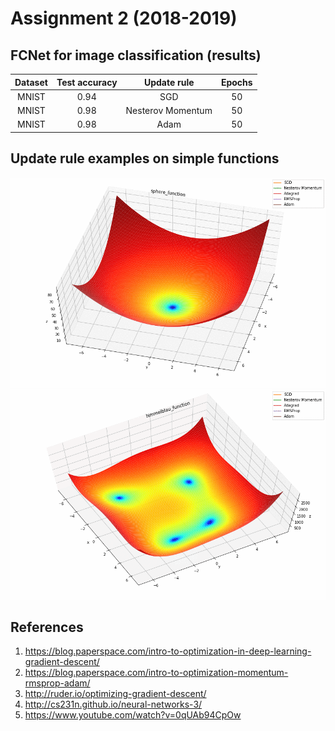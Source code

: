 # Assignment 2 (2018-2019)

## FCNet for image classification (results)
| Dataset | Test accuracy | Update rule | Epochs |
| :---: | :---: | :---: | :---: |
| MNIST | 0.94 | SGD | 50 |
| MNIST | 0.98 | Nesterov Momentum | 50 |
| MNIST | 0.98 | Adam | 50 |

## Update rule examples on simple functions
![optimization_sphere_function](./optimization_sphere_function.gif)  
![optimization_himmelblau_function](./optimization_himmelblau_function.gif)

## References
1. https://blog.paperspace.com/intro-to-optimization-in-deep-learning-gradient-descent/
2. https://blog.paperspace.com/intro-to-optimization-momentum-rmsprop-adam/
3. http://ruder.io/optimizing-gradient-descent/
4. http://cs231n.github.io/neural-networks-3/
5. https://www.youtube.com/watch?v=0qUAb94CpOw
